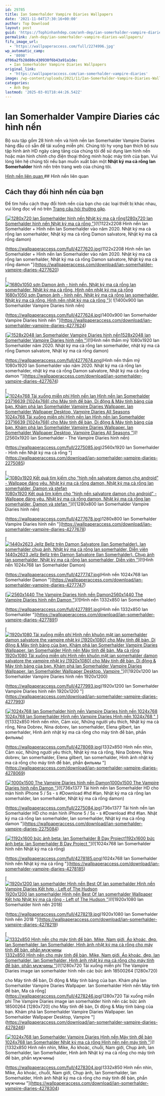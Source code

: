 ```yaml
---
id: 29785
title: Ian Somerhalder Vampire Diaries Wallpapers
date: '2021-11-04T17:30:16+00:00'
author: Top Download
layout: post
guid: 'https://Tophinhanhdep.com/anh-dep/ian-somerhalder-vampire-diaries-wallpapers/'
permalink: /anh-dep/ian-somerhalder-vampire-diaries-wallpapers/
fifu_image_url:
  - 'https://wallpaperaccess.com/full/2274996.jpg'
wp_automatic_camp:
  - '8098'
df06a2fb28d80c430930f6b43a91a1de:
  - Ian Somerhalder Vampire Diaries Wallpapers
original_link:
  - 'https://wallpaperaccess.com/ian-somerhalder-vampire-diaries'
image: /wp-content/uploads/2021/11/Ian-Somerhalder-Vampire-Diaries-Wallpapers.jpg
categories:
  - Ảnh Đẹp
lastmod: '2025-03-01T18:44:26.542Z'
---
```

# Ian Somerhalder Vampire Diaries các hình nền

Bộ sưu tập gồm 28 hình nền và hình nền Ian Somerhalder Vampire Diaries hàng đầu có sẵn để tải xuống miễn phí. Chúng tôi hy vọng bạn thích bộ sưu tập hình ảnh HD ngày càng tăng của chúng tôi để sử dụng làm hình nền hoặc màn hình chính cho điện thoại thông minh hoặc máy tính của bạn. Vui lòng liên hệ chúng tôi nếu bạn muốn xuất bản một **Nhật ký ma cà rồng Ian Somerhalder** hình nền trên trang web của chúng tôi.

[Hình nền liên quan ](#related) ## Hình nền liên quan

## Cách thay đổi hình nền của bạn

Để tìm hiểu cách thay đổi hình nền của bạn cho các loại thiết bị khác nhau, vui lòng đọc về nó trên [Trang câu hỏi thường gặp](https://tophinhanhdep.com/faq/).

  
[[![1280x720 Ian Somerhalder hình nền Nhật ký ma cà rồng](https://wallpaperaccess.com/full/2274996.jpg)1280x720 Ian Somerhalder hình nền Nhật ký ma cà rồng "](https://wallpaperaccess.com/download/ian-somerhalder-vampire-diaries-2274996)](![1122x2208 Hình nền Ian Somerhalder + Hình nền Ian Somerhalder vào năm 2020. Nhật ký ma cà rồng Ian somerhalder, Nhật ký ma cà rồng Damon salvatore, Nhật ký ma cà rồng damon)

(https://wallpaperaccess.com/full/4277620.jpg)1122x2208 Hình nền Ian Somerhalder + Hình nền Ian Somerhalder vào năm 2020. Nhật ký ma cà rồng Ian somerhalder, Nhật ký ma cà rồng Damon salvatore, Nhật ký ma cà rồng damon "](https://wallpaperaccess.com/download/ian-somerhalder-vampire-diaries-4277620)

[[![1680x1050 sơn Damon ảnh - hình nền.  Nhật ký ma cà rồng Ian somerhalder, Nhật ký ma cà rồng, Hình nền nhật ký ma cà rồng](https://wallpaperaccess.com/full/4277623.jpg)1680x1050 sơn Damon ảnh - hình nền. Nhật ký ma cà rồng Ian somerhalder, Nhật ký ma cà rồng, Hình nền nhật ký ma cà rồng "](https://wallpaperaccess.com/download/ian-somerhalder-vampire-diaries-4277623)]( ![1400x900 Ian Somerhalder Vampire Diaries hình nền)

(https://wallpaperaccess.com/full/4277624.jpg)1400x900 Ian Somerhalder Vampire Diaries hình nền "](https://wallpaperaccess.com/download/ian-somerhalder-vampire-diaries-4277624)

[[![1528x2048 Ian Somerhalder Vampire Diaries hình nền](https://wallpaperaccess.com/full/4277639.jpg)1528x2048 Ian Somerhalder Vampire Diaries hình nền "](https://wallpaperaccess.com/download/ian-somerhalder-vampire-diaries-4277639)](![Hình nền thẩm mỹ 1080x1920 Ian Somerhalder năm 2020. Nhật ký ma cà rồng Ian somerhalder, nhật ký ma cà rồng Damon salvatore, Nhật ký ma cà rồng damon)

(https://wallpaperaccess.com/full/4277674.png)Hình nền thẩm mỹ 1080x1920 Ian Somerhalder vào năm 2020. Nhật ký ma cà rồng Ian somerhalder, nhật ký ma cà rồng Damon salvatore, Nhật ký ma cà rồng damon "](https://wallpaperaccess.com/download/ian-somerhalder-vampire-diaries-4277674)

[[![1024x768 Tải xuống miễn phí Hình nền Ian Hình nền Ian Somerhalder 23716639 [1024x768] cho Máy tính để bàn, Di động & Máy tính bảng của bạn.  Khám phá Ian Somerhalder Vampire Diaries Wallpaper.  Ian Somerhalder Wallpaper Desktop, Vampire Diaries All Seasons](https://wallpaperaccess.com/full/4277675.jpg)1024x768 Tải xuống miễn phí Hình nền Ian Hình nền Ian Somerhalder 23716639 \[1024x768\] cho Máy tính để bàn, Di động &amp; Máy tính bảng của bạn. Khám phá Ian Somerhalder Vampire Diaries Wallpaper. Ian Somerhalder Wallpaper Desktop, Vampire Diaries All Seasons "](https://wallpaperaccess.com/download/ian-somerhalder-vampire-diaries-4277675)](![2560x1920 Ian Somerhalder - The Vampire Diaries hình nền)

(https://wallpaperaccess.com/full/2275085.jpg)2560x1920 Ian Somerhalder - Hình nền Nhật ký ma cà rồng "](https://wallpaperaccess.com/download/ian-somerhalder-vampire-diaries-2275085)

[[![1080x1920 Kết quả tìm kiếm cho “hình nền salvatore damon cho android” - Wallpape đáng yêu.  Nhật ký ma cà rồng damon, Nhật ký ma cà rồng Ian somerhalder, Damon và stefan](https://wallpaperaccess.com/full/1539517.jpg)1080x1920 Kết quả tìm kiếm cho “hình nền salvatore damon cho android” - Wallpape đáng yêu. Nhật ký ma cà rồng damon, Nhật ký ma cà rồng Ian somerhalder, Damon và stefan "](https://wallpaperaccess.com/download/ian-somerhalder-vampire-diaries-1539517)](![1280x800 Ian Somerhalder Vampire Diaries hình nền)

(https://wallpaperaccess.com/full/4277678.jpg)1280x800 Ian Somerhalder Vampire Diaries hình nền "](https://wallpaperaccess.com/download/ian-somerhalder-vampire-diaries-4277678)

[[![1440x2623 Jellz Bellz trên Damon Salvatore (Ian Somerhalder).  Ian somerhalder chụp ảnh, Nhật ký ma cà rồng Ian somerhalder, Diễn viên](https://wallpaperaccess.com/full/4277735.jpg)1440x2623 Jellz Bellz trên Damon Salvatore (Ian Somerhalder). Chụp ảnh Ian somerhalder, Nhật ký ma cà rồng Ian somerhalder, Diễn viên "](https://wallpaperaccess.com/download/ian-somerhalder-vampire-diaries-4277735)](![Hình nền 1024x768 Ian Somerhalder Damon)

(https://wallpaperaccess.com/full/4277747.jpg)Hình nền 1024x768 Ian Somerhalder Damon "](https://wallpaperaccess.com/download/ian-somerhalder-vampire-diaries-4277747)

[[![2560x1440 The Vampire Diaries hình nền Damon](https://wallpaperaccess.com/full/4277809.jpg)2560x1440 The Vampire Diaries hình nền Damon "](https://wallpaperaccess.com/download/ian-somerhalder-vampire-diaries-4277809)](![Hình nền 1332x850 Ian Somerhalder)

(https://wallpaperaccess.com/full/4277891.jpg)Hình nền 1332x850 Ian Somerhalder "](https://wallpaperaccess.com/download/ian-somerhalder-vampire-diaries-4277891)

[[![1920x1080 Tải xuống miễn phí Hình nền khuôn mặt ian somerhalder damon salvatore the vampire nhật ký [1920x1080] cho Máy tính để bàn, Di động & Máy tính bảng của bạn.  Khám phá Ian Somerhalder Vampire Diaries Wallpaper.  Ian Somerhalder Hình nền Máy tính để bàn, Ma cà rồng](https://wallpaperaccess.com/full/4277912.jpg)1920x1080 Tải xuống miễn phí Hình nền khuôn mặt ian somerhalder damon salvatore the vampire nhật ký \[1920x1080\] cho Máy tính để bàn, Di động &amp; Máy tính bảng của bạn. Khám phá Ian Somerhalder Vampire Diaries Wallpaper. Ian Somerhalder Wallpaper Desktop, Vampire "](https://wallpaperaccess.com/download/ian-somerhalder-vampire-diaries-4277912)](![1920x1200 Ian Somerhalder Vampire Diaries hình nền 1920x1200)

(https://wallpaperaccess.com/full/4277993.jpg)1920x1200 Ian Somerhalder Vampire Diaries hình nền 1920x1200 "](https://wallpaperaccess.com/download/ian-somerhalder-vampire-diaries-4277993)

[[![1024x768 Ian Somerhalder hình nền Vampire Diaries hình nền 1024x768](https://wallpaperaccess.com/full/4278058.jpg)1024x768 Ian Somerhalder Hình nền Vampire Diaries Hình nền 1024x768 " ](https://wallpaperaccess.com/download/ian-somerhalder-vampire-diaries-4278058)](![1332x850 Hình nền nhìn, Cảm xúc, Những người yêu thích, Nhật ký ma cà rồng, Nina Dobrev, Nina dobrev, Ian somerhalder, Elena gilbert, Ian somerhalder, Hình ảnh nhật ký ma cà rồng cho máy tính để bàn, phần фильмы)

(https://wallpaperaccess.com/full/4278069.jpg)1332x850 Hình nền nhìn, Cảm xúc, Những người yêu thích, Nhật ký ma cà rồng, Nina Dobrev, Nina dobrev, Ian somerhalder, Elena gilbert, Ian somerhalder, Hình ảnh nhật ký ma cà rồng cho máy tính để bàn, phần фильмы "](https://wallpaperaccess.com/download/ian-somerhalder-vampire-diaries-4278069)

[[![1000x1500 The Vampire Diaries hình nền Damon](https://wallpaperaccess.com/full/4278118.jpg)1000x1500 The Vampire Diaries hình nền Damon "](https://wallpaperaccess.com/download/ian-somerhalder-vampire-diaries-4278118)](![736x1377 Tải hình nền Ian Somerhalder HD cho màn hình iPhone 5 / 5s - s #Download #hd #Ian.  Nhật ký ma cà rồng Ian somerhalder, Ian somerhalder, Nhật ký ma cà rồng damon)

(https://wallpaperaccess.com/full/2275084.jpg)736x1377 Tải hình nền Ian Somerhalder HD cho màn hình iPhone 5 / 5s - s #Download #hd #Ian. Nhật ký ma cà rồng Ian somerhalder, Ian somerhalder, Nhật ký ma cà rồng damon "](https://wallpaperaccess.com/download/ian-somerhalder-vampire-diaries-2275084)

[[![1192x1600 bức ảnh beta: Ian Somerhalder B Day Project](https://wallpaperaccess.com/full/4278178.jpg)1192x1600 bức ảnh beta: Ian Somerhalder B Day Project "](https://wallpaperaccess.com/download/ian-somerhalder-vampire-diaries-4278178)](![1024x768 Ian Somerhalder hình nền Nhật ký ma cà rồng)

(https://wallpaperaccess.com/full/4278185.png)1024x768 Ian Somerhalder hình nền Nhật ký ma cà rồng "](https://wallpaperaccess.com/download/ian-somerhalder-vampire-diaries-4278185)

[[![1920x1200 Ian somerhalder Hình nền Best Of Ian somerhalder Hình nền Vampire Diaries Kết hợp - Left of The Hudson](https://wallpaperaccess.com/full/4278213.jpg)1920x1200 Ian somerhalder Hình nền Best Of Ian somerhalder Wallpaper Kết hợp Nhật ký ma cà rồng - Left of The Hudson "](https://wallpaperaccess.com/download/ian-somerhalder-vampire-diaries-4278213)](![1920x1080 Ian Somerhalder hình nền 2018)

(https://wallpaperaccess.com/full/4278219.jpg)1920x1080 Ian Somerhalder hình nền 2018 "](https://wallpaperaccess.com/download/ian-somerhalder-vampire-diaries-4278219)

[[![1332x850 Hình nền cho máy tính để bàn, Mike, Nam giới, Áo khoác, đẹp, Ian Somerhalder, Ian Somerhalder, Hình ảnh nhật ký ma cà rồng cho máy tính để bàn, phần мужчины](https://wallpaperaccess.com/full/4278229.jpg)1332x850 Hình nền cho máy tính để bàn, Mike, Nam giới, Áo khoác, đẹp, Ian Somerhalder, Ian Somerhalder, Hình ảnh nhật ký ma cà rồng cho máy tính để bàn, phần мужчины "](https://wallpaperaccess.com/download/ian-somerhalder-vampire-diaries-4278229)](![1280x720 Tải xuống miễn phí The Vampire Diaries image ian somerhalder hình nền các bức ảnh 18500264 [1280x720)

 cho Máy tính để bàn, Di động & Máy tính bảng của bạn.  Khám phá Ian Somerhalder Vampire Diaries Wallpaper.  Ian Somerhalder Hình nền Máy tính để bàn, Ma cà rồng](https://wallpaperaccess.com/full/4278246.jpg)1280x720 Tải xuống miễn phí The Vampire Diaries image ian somerhalder hình nền các bức ảnh 18500264 \[1280x720\] cho Máy tính để bàn, Di động &amp; Máy tính bảng của bạn. Khám phá Ian Somerhalder Vampire Diaries Wallpaper. Ian Somerhalder Wallpaper Desktop, Vampire "](https://wallpaperaccess.com/download/ian-somerhalder-vampire-diaries-4278246)

[[![1024x768 Ian Somerhalder Vampire Diaries Hình nền Máy tính để bàn](https://wallpaperaccess.com/full/4278251.jpg)1024x768 Ian Somerhalder Nhật ký ma cà rồng Hình nền nền máy tính "](https://wallpaperaccess.com/download/ian-somerhalder-vampire-diaries-4278251)](![1332x850 Hình nền nhìn, Mike, Áo khoác, chuỗi, Nam giới, Chụp ảnh, Ian Somerhalder, Ian Somerhalder, Hình ảnh Nhật ký ma cà rồng cho máy tính để bàn, phần мужчины)

(https://wallpaperaccess.com/full/4278304.jpg)1332x850 Hình nền nhìn, Mike, Áo khoác, chuỗi, Nam giới, Chụp ảnh, Ian Somerhalder, Ian Somerhalder, Hình ảnh Nhật ký ma cà rồng cho máy tính để bàn, phần мужчины "](https://wallpaperaccess.com/download/ian-somerhalder-vampire-diaries-4278304)
